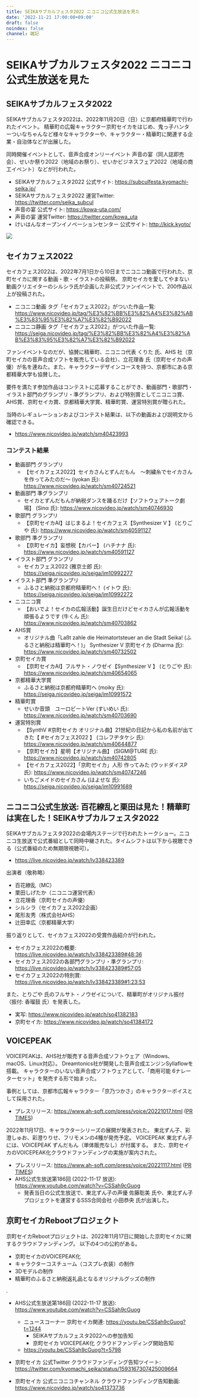 ```yaml
---
title: SEIKAサブカルフェスタ2022 ニコニコ公式生放送を見た
date: '2022-11-21 17:00:00+09:00'
draft: false
noindex: false
channel: 雑記
---
```

# SEIKAサブカルフェスタ2022 ニコニコ公式生放送を見た

## SEIKAサブカルフェスタ2022

SEIKAサブカルフェスタ2022は、2022年11月20日（日）に京都府精華町で行われたイベント。
精華町の広報キャラクター京町セイカをはじめ、鬼っ子ハンターついなちゃんなど様々なキャラクターや、キャラクター・精華町に関連する企業・自治体などが出展した。

同時開催イベントとして、音声合成オンリーイベント 声音の宴（同人誌即売会）、せいか祭り2022（地域のお祭り）、せいかビジネスフェア2022（地域の商工イベント）などが行われた。

- SEIKAサブカルフェスタ2022 公式サイト: <https://subculfesta.kyomachi-seika.jp/>
- SEIKAサブカルフェスタ2022 運営Twitter: <https://twitter.com/seika_subcul>
- 声音の宴 公式サイト: <https://kowa-uta.com/>
- 声音の宴 運営Twitter: <https://twitter.com/kowa_uta>
- けいはんなオープンイノベーションセンター 公式サイト: <http://kick.kyoto/>

![](images/website.png)


## セイカフェス2022

セイカフェス2022は、2022年7月1日から10日までニコニコ動画で行われた、京町セイカに関する動画・歌・イラストの投稿祭。
京町セイカを愛してやまない動画クリエイターのシルシラ氏が企画した非公式ファンイベントで、200作品以上が投稿された。

- ニコニコ動画 タグ「セイカフェス2022」がついた作品一覧: <https://www.nicovideo.jp/tag/%E3%82%BB%E3%82%A4%E3%82%AB%E3%83%95%E3%82%A7%E3%82%B92022>
- ニコニコ静画 タグ「セイカフェス2022」がついた作品一覧: <https://seiga.nicovideo.jp/tag/%E3%82%BB%E3%82%A4%E3%82%AB%E3%83%95%E3%82%A7%E3%82%B92022>

ファンイベントなのだが、協賛に精華町、ニコニコ代表 くりた 氏、AHS 社（京町セイカの音声合成ソフトを販売している会社）、立花理香 氏（京町セイカの声優）が名を連ねた。また、キャラクターデザインコースを持つ、京都市にある京都精華大学も協賛した。

要件を満たす参加作品はコンテストに応募することができ、動画部門・歌部門・イラスト部門のグランプリ・準グランプリ、および特別賞としてニコニコ賞、AHS賞、京町セイカ賞、京都精華大学賞、精華町賞、運営特別賞が贈られた。

当時のレギュレーションおよびコンテスト結果は、以下の動画および説明文から確認できる。

- <https://www.nicovideo.jp/watch/sm40423993>


### コンテスト結果

- 動画部門 グランプリ
  - 【セイカフェス2022】セイカさんとずんだもん　～刺繍糸でセイカさんを作ってみたのだ～ (iyokan 氏): <https://www.nicovideo.jp/watch/sm40724521>
- 動画部門 準グランプリ
  - セイカとずんだもんが納税ダンスを踊るだけ【ソフトウェアトーク劇場】 (Sinα 氏): <https://www.nicovideo.jp/watch/sm40746930>
- 歌部門 グランプリ
  - 【京町セイカAI】はじまるよ！セイカフェス【Synthesizer V 】 (とりごや 氏): <https://www.nicovideo.jp/watch/sm40591127>
- 歌部門 準グランプリ
  - 【京町セイカ】妄想税【カバー】 (ハチナナ 氏): <https://www.nicovideo.jp/watch/sm40591127>
- イラスト部門 グランプリ
  - セイカフェス2022 (雅京士郎 氏): <https://seiga.nicovideo.jp/seiga/im10992277>
- イラスト部門 準グランプリ
  - ふるさと納税は京都府精華町へ！ (イトウ 氏): <https://seiga.nicovideo.jp/seiga/im10992272>
- ニコニコ賞
  - 【おいでよ！セイカの広報活動】誕生日だけどセイカさんが広報活動を頑張るようです (牛くん 氏): <https://www.nicovideo.jp/watch/sm40703862>
- AHS賞
  - オリジナル曲「Laßt zahle die Heimatortsteuer an die Stadt Seika! (ふるさと納税は精華町へ！)」 Synthesizer V 京町セイカ (Dharma 氏): <https://www.nicovideo.jp/watch/sm40732502>
- 京町セイカ賞
  - 【京町セイカAI】フルサト・ノウゼイ【Synthesizer V 】 (とりごや 氏): <https://www.nicovideo.jp/watch/sm40654065>
- 京都精華大学賞
  - ふるさと納税は京都府精華町へ (moiky 氏): <https://seiga.nicovideo.jp/seiga/im10991572>
- 精華町賞
  - せいか音頭　ユーロビートVer (すいめい 氏): <https://www.nicovideo.jp/watch/sm40703690>
- 運営特別賞
  - 【SynthV #京町セイカ オリジナル曲】21世紀の日記から私の名前が出てきた【 #セイカフェス2022 】 (コレフヂタケシ 氏): <https://www.nicovideo.jp/watch/sm40644877>
  - 【京町セイカ】星明【オリジナル曲】 (SIGM@TURE 氏): <https://www.nicovideo.jp/watch/sm40742805>
  - 【セイカフェス2022】「京町セイカ」人形 作ってみた (ウッドダイスP 氏): <https://www.nicovideo.jp/watch/sm40747246>
  - いちごメイドのセイカさん (はよせな 氏): <https://seiga.nicovideo.jp/seiga/im10991689>


## ニコニコ公式生放送: 百花繚乱と栗田は見た！精華町は実在した！SEIKAサブカルフェスタ2022

SEIKAサブカルフェスタ2022の会場内ステージで行われたトークショー。ニコニコ生放送で公式番組として同時中継された。タイムシフトは以下から視聴できる（公式番組のため無期限視聴可）。

- <https://live.nicovideo.jp/watch/lv338423389>

出演者（敬称略）

- 百花繚乱（MC）
- 栗田しげたか（ニコニコ運営代表）
- 立花理香（京町セイカの声優）
- シルシラ（セイカフェス2022企画）
- 尾形友秀（株式会社AHS）
- 辻田幸広（京都精華大学）

振り返りとして、セイカフェス2022の受賞作品紹介が行われた。

- セイカフェス2022の概要: <https://live.nicovideo.jp/watch/lv338423389#48:36>
- セイカフェス2022の各部門グランプリ・準グランプリ: <https://live.nicovideo.jp/watch/lv338423389#57:05>
- セイカフェス2022の特別賞: <https://live.nicovideo.jp/watch/lv338423389#1:23:53>

また、とりごや 氏のフルサト・ノウゼイについて、精華町がオリジナル振付（振付: 香瑠鼓 氏）を発表した。

- 実写: <https://www.nicovideo.jp/watch/so41382183>
- 京町セイカ: <https://www.nicovideo.jp/watch/so41384172>


## VOICEPEAK

VOICEPEAKは、AHS社が販売する音声合成ソフトウェア（Windows、macOS、Linux対応）。
Dreamtonics社が開発した音声合成エンジンSyllaflowを搭載。
キャラクターのいない音声合成ソフトウェアとして、「商用可能 6ナレーターセット」を発売する形で始まった。

事例としては、京都市広報キャラクター「京乃つかさ」のキャラクターボイスとして採用された。

- プレスリリース: <https://www.ah-soft.com/press/voice/20221017.html> ([PR TIMES](https://prtimes.jp/main/html/rd/p/000000024.000060783.html))

2022年11月17日、キャラクターシリーズの展開が発表された。
東北ずん子、彩澄しゅお、彩澄りりせ、フリモメンの4種が発売予定。
VOICEPEAK 東北ずん子には、VOICEPEAK ずんだもん（単体販売なし）が付属する。
また、京町セイカのVOICEPEAK化クラウドファンディングの実施が案内された。

- プレスリリース: <https://www.ah-soft.com/press/voice/20221117.html> ([PR TIMES](https://prtimes.jp/main/html/rd/p/000000025.000060783.html))
- AHS公式生放送第186回 (2022-11-17 放送): <https://www.youtube.com/watch?v=CSSah9cGuog>
  - 発表当日の公式生放送で、東北ずん子の声優 佐藤聡美 氏や、東北ずん子プロジェクトを運営するSSS合同会社 小田恭央 氏が出演した。


## 京町セイカRebootプロジェクト

京町セイカRebootプロジェクトは、2022年11月17日に開始した京町セイカに関するクラウドファンディング。
以下の4つの公約がある。

- 京町セイカのVOICEPEAK化
- キャラクターコスチューム（コスプレ衣装）の制作
- 3Dモデルの制作
- 精華町のふるさと納税返礼品となるオリジナルグッズの制作

.

- AHS公式生放送第186回 (2022-11-17 放送): <https://www.youtube.com/watch?v=CSSah9cGuog>
  - ニュースコーナー 京町セイカ関連: <https://youtu.be/CSSah9cGuog?t=1244>
    - SEIKAサブカルフェスタ2022への参加告知
    - 京町セイカ VOICEPEAK化 クラウドファンディング開始告知
  - <https://youtu.be/CSSah9cGuog?t=5798>

- 京町セイカ 公式Twitter クラウドファンディング告知ツイート: <https://twitter.com/kyomachi_seika/status/1593167307425009664>
- 京町セイカ 公式ニコニコチャンネル クラウドファンディング告知動画: <https://www.nicovideo.jp/watch/so41373736>
